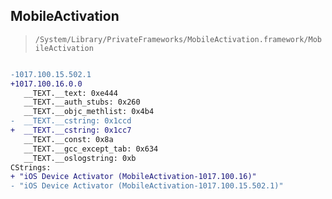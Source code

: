 ## MobileActivation

> `/System/Library/PrivateFrameworks/MobileActivation.framework/MobileActivation`

```diff

-1017.100.15.502.1
+1017.100.16.0.0
   __TEXT.__text: 0xe444
   __TEXT.__auth_stubs: 0x260
   __TEXT.__objc_methlist: 0x4b4
-  __TEXT.__cstring: 0x1ccd
+  __TEXT.__cstring: 0x1cc7
   __TEXT.__const: 0x8a
   __TEXT.__gcc_except_tab: 0x634
   __TEXT.__oslogstring: 0xb
CStrings:
+ "iOS Device Activator (MobileActivation-1017.100.16)"
- "iOS Device Activator (MobileActivation-1017.100.15.502.1)"

```
